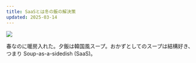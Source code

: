 ```yaml
---
title: SaaSとは冬の飯の解決策
updated: 2025-03-14
---
```

![](https://i.imgur.com/kjRMJHx.jpeg)

春なのに暖房入れた。夕飯は韓国風スープ。おかずとしてのスープは結構好き、つまり Soup-as-a-sidedish (SaaS)。